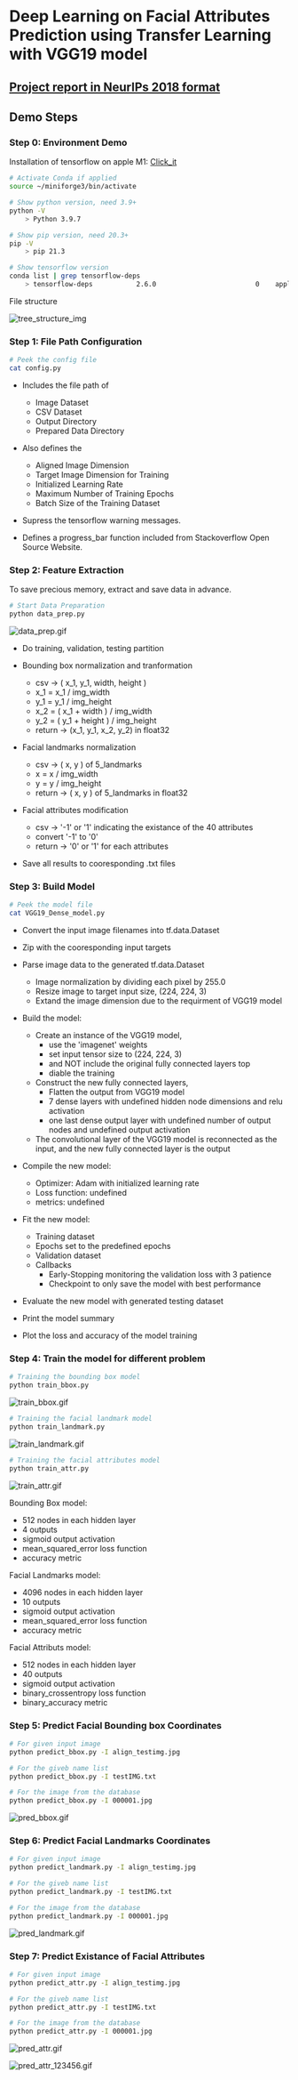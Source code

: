 # Deep Learning on Facial Attributes Prediction using Transfer Learning with VGG19 model

## [Project report in NeurIPs 2018 format](https://github.com/yang242j/DeepLearning/blob/master/Project/doc/Deep%20Learning%20on%20Facial%20Attributes%20Detection%20using%20Transfer%20Learning%20with%20VGG19%20model.pdf)


## Demo Steps

### Step 0: Environment Demo

Installation of tensorflow on apple M1: [Click_it](https://developer.apple.com/metal/tensorflow-plugin/ "Getting Started with tensorflow-metal PluggableDevice")

```sh
# Activate Conda if applied
source ~/miniforge3/bin/activate

# Show python version, need 3.9+
python -V
    > Python 3.9.7

# Show pip version, need 20.3+
pip -V
    > pip 21.3

# Show tensorflow version
conda list | grep tensorflow-deps
    > tensorflow-deps           2.6.0                         0    apple
```

File structure

![tree_structure_img](markdown_img/tree_structure_img.png)

### Step 1: File Path Configuration

```sh
# Peek the config file
cat config.py
```

- Includes the file path of 
    - Image Dataset 
    - CSV Dataset
    - Output Directory
    - Prepared Data Directory

- Also defines the 
    - Aligned Image Dimension
    - Target Image Dimension for Training
    - Initialized Learning Rate
    - Maximum Number of Training Epochs
    - Batch Size of the Training Dataset

- Supress the tensorflow warning messages.

- Defines a progress_bar function included from Stackoverflow Open Source Website.

### Step 2: Feature Extraction

To save precious memory, extract and save data in advance.

```sh
# Start Data Preparation
python data_prep.py
```

![data_prep.gif](markdown_img/data_prep.gif)

- Do training, validation, testing partition

- Bounding box normalization and tranformation
    - csv -> ( x_1, y_1, width, height )
    - x_1 = x_1 / img_width
    - y_1 = y_1 / img_height
    - x_2 = ( x_1 + width ) / img_width
    - y_2 = ( y_1 + height ) / img_height
    - return -> (x_1, y_1, x_2, y_2) in float32

- Facial landmarks normalization
    - csv -> ( x, y ) of 5_landmarks
    - x = x / img_width
    - y = y / img_height
    - return -> ( x, y ) of 5_landmarks in float32

- Facial attributes modification
    - csv -> '-1' or '1' indicating the existance of the 40 attributes
    - convert '-1' to '0'
    - return -> '0' or '1' for each attributes

- Save all results to cooresponding .txt files

### Step 3: Build Model

```sh
# Peek the model file
cat VGG19_Dense_model.py
```

- Convert the input image filenames into tf.data.Dataset

- Zip with the cooresponding input targets

- Parse image data to the generated tf.data.Dataset
    - Image normalization by dividing each pixel by 255.0
    - Resize image to target input size, (224, 224, 3)
    - Extand the image dimension due to the requirment of VGG19 model

- Build the model:
    - Create an instance of the VGG19 model,
        - use the 'imagenet' weights
        - set input tensor size to (224, 224, 3)
        - and NOT include the original fully connected layers top
        - diable the training
    - Construct the new fully connected layers,
        - Flatten the output from VGG19 model
        - 7 dense layers with undefined hidden node dimensions and relu activation
        - one last dense output layer with undefined number of output nodes and undefined output activation
    - The convolutional layer of the VGG19 model is reconnected as the input, and the new fully connected layer is the output

- Compile the new model:
    - Optimizer: Adam with initialized learning rate
    - Loss function: undefined
    - metrics: undefined

- Fit the new model:
    - Training dataset
    - Epochs set to the predefined epochs
    - Validation dataset
    - Callbacks
        - Early-Stopping monitoring the validation loss with 3 patience
        - Checkpoint to only save the model with best performance

- Evaluate the new model with generated testing dataset

- Print the model summary

- Plot the loss and accuracy of the model training

### Step 4: Train the model for different problem

```sh
# Training the bounding box model
python train_bbox.py
```

![train_bbox.gif](markdown_img/train_bbox.gif)

```sh
# Training the facial landmark model
python train_landmark.py
```

![train_landmark.gif](markdown_img/train_landmark.gif)

```sh
# Training the facial attributes model
python train_attr.py
```

![train_attr.gif](markdown_img/train_attr.gif)

Bounding Box model:
- 512 nodes in each hidden layer
- 4 outputs
- sigmoid output activation
- mean_squared_error loss function
- accuracy metric

Facial Landmarks model:
- 4096 nodes in each hidden layer
- 10 outputs
- sigmoid output activation
- mean_squared_error loss function
- accuracy metric

Facial Attributs model:
- 512 nodes in each hidden layer
- 40 outputs
- sigmoid output activation
- binary_crossentropy loss function
- binary_accuracy metric

### Step 5: Predict Facial Bounding box Coordinates

```sh
# For given input image
python predict_bbox.py -I align_testimg.jpg

# For the giveb name list
python predict_bbox.py -I testIMG.txt

# For the image from the database
python predict_bbox.py -I 000001.jpg
```

![pred_bbox.gif](markdown_img/pred_bbox_align_testimg.gif)

### Step 6: Predict Facial Landmarks Coordinates

```sh
# For given input image
python predict_landmark.py -I align_testimg.jpg

# For the giveb name list
python predict_landmark.py -I testIMG.txt

# For the image from the database
python predict_landmark.py -I 000001.jpg
```

![pred_landmark.gif](markdown_img/pred_landmark_align_testimg.gif)

### Step 7: Predict Existance of Facial Attributes

```sh
# For given input image
python predict_attr.py -I align_testimg.jpg

# For the giveb name list
python predict_attr.py -I testIMG.txt

# For the image from the database
python predict_attr.py -I 000001.jpg
```

![pred_attr.gif](markdown_img/pred_attr_align_testimg.gif)

![pred_attr_123456.gif](markdown_img/pred_attr_123456.gif)
